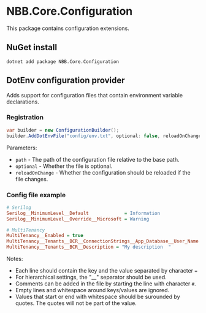 ﻿# NBB.Core.Configuration

This package contains configuration extensions.

## NuGet install
```
dotnet add package NBB.Core.Configuration
```

## DotEnv configuration provider
Adds support for configuration files that contain environment variable declarations.

### Registration
```csharp
var builder = new ConfigurationBuilder();
builder.AddDotEnvFile("config/env.txt", optional: false, reloadOnChange: true);
```

Parameters:
* `path` - The path of the configuration file relative to the base path.
* `optional` - Whether the file is optional.
* `reloadOnChange` - Whether the configuration should be reloaded if the file changes.

### Config file example
```ini
# Serilog
Serilog__MinimumLevel__Default             = Information
Serilog__MinimumLevel__Override__Microsoft = Warning

# MultiTenancy
MultiTenancy__Enabled = true
MultiTenancy__Tenants__BCR__ConnectionStrings__App_Database__User_Name = TestUser
MultiTenancy__Tenants__BCR__Description = "My description  "
```

Notes:
* Each line should contain the key and the value separated by character `=`
* For hierarchical settings, the "__" separator should be used.
* Comments can be added in the file by starting the line with character `#`.
* Empty lines and whitespace around keys/values are ignored.
* Values that start or end with whitespace should be surounded by quotes. The quotes will not be part of the value.
